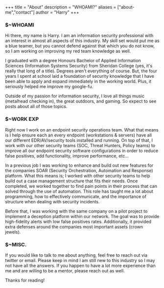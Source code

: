 +++
title = "About"
description = "WHOAMI?"
aliases = ["about-me","contact"]
author = "Harry"
+++

### $~WHOAMI

Hi there, my name is Harry. I am an information security professional with an interest in almost all aspects of this industry. My skill set would put me as a blue teamer, but you cannot defend against that which you do not know, so I am working on improving my red team knowledge as well.

I graduated with a degree Honours Bachelor of Applied Information Sciences (Information Systems Security) from Sheridan College (yes, it's really that long of a title). Degrees aren't everything of course. But, the four years I spent at school laid a foundation of security knowledge that I have been able to apply and expand immediately in the working world. Plus, it seriously helped me improve my google-fu.

Outside of my passion for information security, I love all things music (metalhead checking in), the great outdoors, and gaming. So expect to see posts about all of those topics.

### $~WORK EXP

Right now I work on an endpoint security operations team. What that means is I help ensure each an every endpoint (workstations & servers) have all our different EDR/AV/security tools installed and running. On top of that, I work with our other security teams (SOC, Threat Hunters, Policy teams) to improve all our endpoint security software configurations in order to reduce false positives, add functionality, improve performance, etc... 

In a previous job I was working to enhance and build out new features for the companies SOAR (Security Orchestration, Automation and Response) platform. What this means is; I worked with other security teams to help build out a case management structure that fits their needs. Once completed, we worked together to find pain points in their process that can solved through the use of automation. This role has taught me a lot about programming, how to effectively communicate, and the importance of structure when dealing with security incidents.

Before that, I was working with the same company on a pilot project to implement a deception platform within our network. The goal was to provide high-fidelity alerts with low false positives rates. Additionally, it provided extra defenses around the companies most important assets (crown jewels).

### $~MISC.

If you would like to talk to me about anything, feel free to reach out via twitter or email. Please keep in mind I am still new to this industry so I may not have all the answers. If you happen to have a lot more experience than me and are willing to be a mentor, please reach out as well. 

Thanks for reading!



